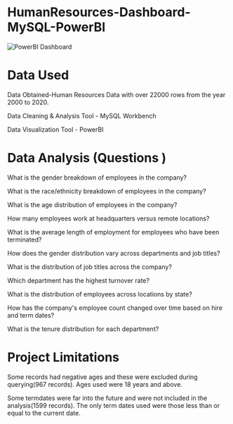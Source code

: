 # HumanResources-Dashboard-MySQL-PowerBI
![PowerBI Dashboard](https://github.com/Victoria-chama/HumanResources-MySQL-PowerBI/assets/69313395/ef41692a-1a3d-42e6-a9b5-d3bacb74fb27)
# Data Used

Data Obtained-Human Resources  Data with over 22000 rows from the year 2000 to 2020.

Data Cleaning & Analysis Tool - MySQL Workbench

Data Visualization Tool - PowerBI

# Data Analysis (Questions )

What is the gender breakdown of employees in the company?

What is the race/ethnicity breakdown of employees in the company?

What is the age distribution of employees in the company?

How many employees work at headquarters versus remote locations?

What is the average length of employment for employees who have been terminated?

How does the gender distribution vary across departments and job titles?

What is the distribution of job titles across the company?

Which department has the highest turnover rate?

What is the distribution of employees across locations by state?

How has the company's employee count changed over time based on hire and term dates?

What is the tenure distribution for each department?

# Project Limitations
Some records had negative ages and these were excluded during querying(967 records). Ages used were 18 years and above.

Some termdates were far into the future and were not included in the analysis(1599 records). The only term dates used were those less than or equal to the current date.
